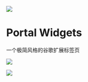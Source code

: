 ![](https://fastly.jsdelivr.net/gh/daodaolee/photobed@main/img/1661272697692默认标题__2022-08-24+00_27_26.png)

# Portal Widgets

一个极简风格的谷歌扩展标签页

![](https://fastly.jsdelivr.net/gh/daodaolee/photobed@main/img/16612727944651661272793554.png)

![](https://fastly.jsdelivr.net/gh/daodaolee/photobed@main/img/16612728194841661272819378.png)
